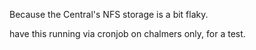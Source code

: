 Because the Central's NFS storage is a bit flaky.

have this running via cronjob on chalmers only, for a test.


